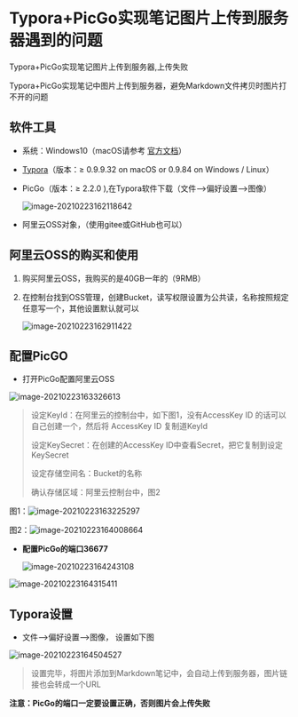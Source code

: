 # Typora+PicGo实现笔记图片上传到服务器遇到的问题


Typora+PicGo实现笔记图片上传到服务器,上传失败

<!--more-->



Typora+PicGo实现笔记中图片上传到服务器，避免Markdown文件拷贝时图片打不开的问题



## 软件工具

* 系统：Windows10（macOS请参考 [官方文档](https://support.typora.io/Upload-Image/)）

* [Typora](https://www.typora.io/)（版本：≥ 0.9.9.32 on macOS or 0.9.84 on Windows / Linux）

* PicGo（版本：≥ 2.2.0 ),在Typora软件下载（文件-->偏好设置-->图像）

  ![image-20210223162118642](https://kinvy-images.oss-cn-beijing.aliyuncs.com/Images/image-20210223162118642.png)

* 阿里云OSS对象，（使用gitee或GitHub也可以）



## 阿里云OSS的购买和使用

1. 购买阿里云OSS，我购买的是40GB一年的（9RMB）

2. 在控制台找到OSS管理，创建Bucket，读写权限设置为公共读，名称按照规定任意写一个，其他设置默认就可以

   ![image-20210223162911422](https://kinvy-images.oss-cn-beijing.aliyuncs.com/Images/image-20210223162911422.png)





## 配置PicGO

* 打开PicGo配置阿里云OSS

![image-20210223163326613](https://kinvy-images.oss-cn-beijing.aliyuncs.com/Images/image-20210223163326613.png)

> 设定KeyId：在阿里云的控制台中，如下图1，没有AccessKey ID 的话可以自己创建一个，然后将 AccessKey ID 复制道KeyId
>
> 设定KeySecret：在创建的AccessKey ID中查看Secret，把它复制到设定KeySecret
>
> 设定存储空间名：Bucket的名称
>
> 确认存储区域：阿里云控制台中，图2



图1：![image-20210223163225297](https://kinvy-images.oss-cn-beijing.aliyuncs.com/Images/image-20210223163225297.png)



图2：![image-20210223164008664](https://kinvy-images.oss-cn-beijing.aliyuncs.com/Images/image-20210223164008664.png)





* **配置PicGo的端口36677** 

  ![image-20210223164243108](https://kinvy-images.oss-cn-beijing.aliyuncs.com/Images/image-20210223164243108.png)

![image-20210223164315411](https://kinvy-images.oss-cn-beijing.aliyuncs.com/Images/image-20210223164315411.png)







## Typora设置

* 文件-->偏好设置-->图像，  设置如下图

![image-20210223164504527](https://kinvy-images.oss-cn-beijing.aliyuncs.com/Images/image-20210223164504527.png)



> 设置完毕，将图片添加到Markdown笔记中，会自动上传到服务器，图片链接也会转成一个URL







**注意：PicGo的端口一定要设置正确，否则图片会上传失败**
